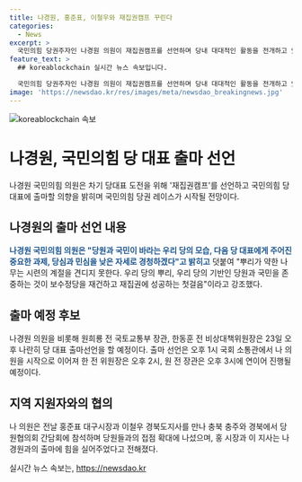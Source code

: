 ```yaml
---
title: 나경원, 홍준표, 이철우와 재집권캠프 꾸린다
categories:
  - News
excerpt: >
  국민의힘 당권주자인 나경원 의원이 재집권캠프를 선언하며 당내 대대적인 활동을 전개하고 있다. 23일에는 나 의원과 다른 당권주자들이 출마 선언을 진행할 예정이다. 나 의원은 경험과 당에 대한 이해, 당원과 국민의 소망에 귀를 기울이고 있다고 강조하며, 홍준표 대구시장과 이철우 경북도지사와의 간담회를 통해 지지를 확보하고 있다. 나경원 의원은 재집권캠프라는 이름을 통해 승리를 귀추하는 강력한 각오를 밝혔다.
feature_text: >
  ## koreablockchain 실시간 뉴스 속보입니다.

  국민의힘 당권주자인 나경원 의원이 재집권캠프를 선언하며 당내 대대적인 활동을 전개하고 있다. 23일에는 나 의원과 다른 당권주자들이 출마 선언을 진행할 예정이다. 나 의원은 경험과 당에 대한 이해, 당원과 국민의 소망에 귀를 기울이고 있다고 강조하며, 홍준표 대구시장과 이철우 경북도지사와의 간담회를 통해 지지를 확보하고 있다. 나경원 의원은 재집권캠프라는 이름을 통해 승리를 귀추하는 강력한 각오를 밝혔다.
image: 'https://newsdao.kr/res/images/meta/newsdao_breakingnews.jpg'
---
```


<p><img src="https://newsdao.kr/res/images/meta/newsdao_breakingnews.jpg" alt="koreablockchain 속보" /></p>

<h1 data-ke-size="size26">나경원, 국민의힘 당 대표 출마 선언</h1>

<div>
  <p data-ke-size="size16">나경원 국민의힘 의원은 차기 당대표 도전을 위해 '재집권캠프'를 선언하고 국민의힘 당 대표에 출마할 의향을 밝히며 국민의힘 당권 레이스가 시작될 전망이다. </p>
</div>

<h2 data-ke-size="size24">나경원의 출마 선언 내용</h2>

<div>
  <p data-ke-size="size16"><b><span style="color: #1a5490;">나경원 국민의힘 의원은 "당원과 국민이 바라는 우리 당의 모습, 다음 당 대표에게 주어진 중요한 과제, 당심과 민심을 낮은 자세로 경청하겠다"고 밝히고</span></b> 덧붙여 "뿌리가 약한 나무는 시련의 계절을 견디지 못한다. 우리 당의 뿌리, 우리 당의 기반인 당원과 국민을 존중하는 것이 보수정당을 재건하고 재집권에 성공하는 첫걸음"이라고 강조했다.</p>
</div>

<h2 data-ke-size="size24">출마 예정 후보</h2>

<div>
  <p data-ke-size="size16">나경원 의원을 비롯해 원희룡 전 국토교통부 장관, 한동훈 전 비상대책위원장은 23일 오후 나란히 당 대표 출마선언을 할 예정이다. 출마 선언은 오후 1시 국회 소통관에서 나 의원을 시작으로 이어져 한 전 위원장은 오후 2시, 원 전 장관은 오후 3시에 연이어 진행될 예정이다.</p>
</div>

<h2 data-ke-size="size24">지역 지원자와의 협의</h2>

<div>
  <p data-ke-size="size16">나 의원은 전날 홍준표 대구시장과 이철우 경북도지사를 만나 충북 충주와 경북에서 당원협의회 간담회에 참석하며 당원들과의 접점 확대에 나섰으며, 홍 시장과 이 지사는 나경원과의 출마에 힘을 실어주었다고 전해졌다.</p>
</div>
실시간 뉴스 속보는, <a href="https://newsdao.kr" rel="dofollow">https://newsdao.kr</a>


